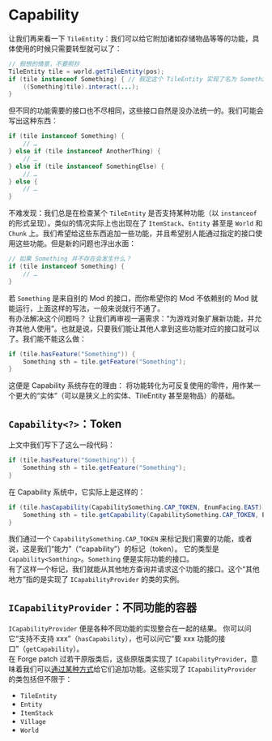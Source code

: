 # Capability

让我们再来看一下 `TileEntity`：我们可以给它附加诸如存储物品等等的功能，具体使用的时候只需要转型就可以了：

```java
// 假想的情景，不要照抄
TileEntity tile = world.getTileEntity(pos);
if (tile instanceof Something) { // 假定这个 TileEntity 实现了名为 Something 的接口
    ((Something)tile).interact(...);
}
```

但不同的功能需要的接口也不尽相同，这些接口自然是没办法统一的。我们可能会写出这种东西：

```java
if (tile instanceof Something) {
    // …
} else if (tile instanceof AnotherThing) {
    // …
} else if (tile instanceof SomethingElse) {
    // …
} else {
    // …
}
```

不难发现：我们总是在检查某个 `TileEntity` 是否支持某种功能（以 `instanceof` 的形式呈现）。类似的情况实际上也出现在了 `ItemStack`、`Entity` 甚至是 `World` 和 `Chunk` 上。我们希望给这些东西追加一些功能，并且希望别人能通过指定的接口使用这些功能。但是新的问题也浮出水面：

```java
// 如果 Something 并不存在会发生什么？
if (tile instanceof Something) {
    // …
}
```

若 `Something` 是来自别的 Mod 的接口，而你希望你的 Mod 不依赖别的 Mod 就能运行，上面这样的写法，一般来说就行不通了。  
有办法解决这个问题吗？
让我们再审视一遍需求：“为游戏对象扩展新功能，并允许其他人使用”。也就是说，只要我们能让其他人拿到这些功能对应的接口就可以了。我们能不能这么做：

```java
if (tile.hasFeature("Something")) {
    Something sth = tile.getFeature("Something");
}
```

这便是 Capability 系统存在的理由：
将功能转化为可反复使用的零件，用作某一个更大的“实体”（可以是狭义上的实体、TileEntity 甚至是物品）的基础。

## `Capability<?>`：Token

上文中我们写下了这么一段代码：

```java
if (tile.hasFeature("Something")) {
    Something sth = tile.getFeature("Something");
}
```

在 Capability 系统中，它实际上是这样的：

```java
if (tile.hasCapability(CapabilitySomething.CAP_TOKEN, EnumFacing.EAST)) {
    Something sth = tile.getCapability(CapabilitySomething.CAP_TOKEN, EnumFacing.EAST);
}
```

我们通过一个 `CapabilitySomething.CAP_TOKEN` 来标记我们需要的功能，或者说，这是我们“能力”（“capability”）的标记（token）。
它的类型是 `Capability<Somthing>`。`Something` 便是实际功能的接口。  
有了这样一个标记，我们就能从其他地方查询并请求这个功能的接口。这个“其他地方”指的是实现了 `ICapabilityProvider` 的类的实例。

## `ICapabilityProvider`：不同功能的容器

`ICapabilityProvider` 便是各种不同功能的实现整合在一起的结果。
你可以问它“支持不支持 xxx”（`hasCapability`），也可以问它“要 xxx 功能的接口”（`getCapability`）。  
在 Forge patch 过若干原版类后，这些原版类实现了 `ICapabilityProvider`，意味着我们可以[通过某种方式](attach-cap.md)给它们追加功能。这些实现了 `ICapabilityProvider` 的类包括但不限于：

  - `TileEntity`
  - `Entity`
  - `ItemStack`
  - `Village`
  - `World`
